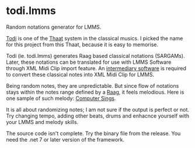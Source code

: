 # todi.lmms
Random notations generator for LMMS.

[Todi](https://en.wikipedia.org/wiki/Todi_(thaat)) is one of the [Thaat](https://en.wikipedia.org/wiki/Thaat) system in the classical musics.
I picked the name for this project from this Thaat, because it is easy to memorise.

Todi (ie. todi.lmms) generates Raag based classical notations (SARGAMs).
Later, these notations can be translated for use with LMMS Software through XML Midi Clip import feature.
An [intermediary software](https://github.com/anytizer/swar.lmms) is required to convert these classical notes into XML Midi Clip for LMMS.

Being random notes, they are unpredictable. But since flow of notations stays within the notes range defined by a [Raag](https://en.wikipedia.org/wiki/Raga), it feels melodious. Here is one sample of such melody: [Computer Sings](https://github.com/anytizer/melodies.lmms/tree/main/melodies/Computer-Sings-01/project/).

It is all about randomizing notes; I am not sure if the output is perfect or not.
Try changing tempo, adding other beats, drums and enhacnce yourself with your LMMS and melody skills.

The source code isn't complete.
Try the binary file from the release.
You need the .net 7 or later version of the framework.
